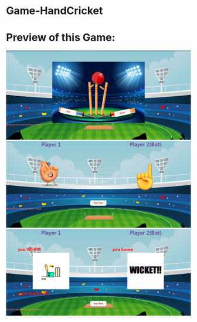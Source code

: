 # Game-HandCricket
# Preview of this Game:
![Preview 1](/README-IMAGES/hand-cricket-index.jpg)
![Preview 2](/README-IMAGES/hand-cricket.jpg)
![Preview 3](/README-IMAGES/hand-cricket-2.png)
